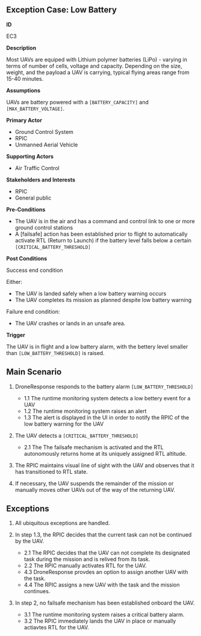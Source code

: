 ## Exception Case: Low Battery

**ID**

EC3

**Description**

Most UAVs are equiped with Lithium polymer batteries (LiPo) - varying in terms of number of cells, voltage and capacity. 
Depending on the size, weight, and the payload a UAV is carrying, typical flying areas range from 15-40 minutes. 


**Assumptions**

UAVs are battery powered with a `[BATTERY_CAPACITY]` and `[MAX_BATTERY_VOLTAGE]`.

**Primary Actor**

- Ground Control System
- RPIC
- Unmanned Aerial Vehicle

**Supporting Actors**

- Air Traffic Control

**Stakeholders and Interests**

- RPIC
- General public

**Pre-Conditions**

- The UAV is in the air and has a command and control link to one or more ground control stations
- A [failsafe] action has been established prior to flight to automatically activate RTL (Return to Launch) if the battery level falls below a certain `[CRITICAL_BATTERY_THRESHOLD]`

**Post Conditions**

Success end condition

Either:
- The UAV is landed safely when a low battery warning occurs
- The UAV completes its mission as planned despite low battery warning

Failure end condition:

- The UAV crashes or lands in an unsafe area.

**Trigger**

The UAV is in flight and a low battery alarm, with the bettery level smaller than `[LOW_BATTERY_THRESHOLD]` is raised.

## Main Scenario

1. DroneResponse responds to the battery alarm `[LOW_BATTERY_THRESHOLD]`
   * 1.1 The runtime monitoring system detects a low bettery event for a UAV
   * 1.2 The runtime monitoring system raises an alert
   * 1.3 The alert is displayed in the UI in order to notify the RPIC of the low battery warning for the UAV
   
   
2. The UAV detects a `[CRITICAL_BATTERY_THRESHOLD]`
    * 2.1 The The failsafe mechanism is activated and the RTL autonomously returns home at its uniquely assigned RTL altitude.
   
3. The RPIC maintains visual line of sight with the UAV and observes that it has transitioned to RTL state.

4. If necessary, the UAV suspends the remainder of the mission or manually moves other UAVs out of the way of the returning UAV.

## Exceptions

1. All ubiquitous exceptions are handled.

2. In step 1.3, the RPIC decides that the current task can not be continued by the UAV.
   * 2.1 The RPIC decides that the UAV can not complete its designated task during the mission and is relived from its task.
   * 2.2 The RPIC manually activates RTL for the UAV.
   * 4.3 DroneResponse provdes an option to assign another UAV with the task.
   * 4.4 The RPIC assigns a new UAV with the task and the mission continues.


3. In step 2, no failsafe mechanism has been established onboard the UAV.
   * 3.1 The runtime monitoring system raises a critical battery alarm.
   * 3.2 The RPIC immediately lands the UAV in place or manually actiavtes RTL for the UAV.

   


   
